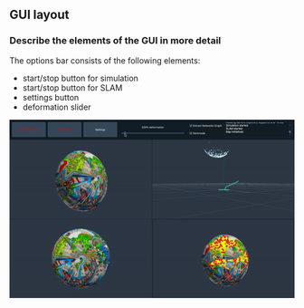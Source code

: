 ## GUI layout

### Describe the elements of the GUI in more detail

The options bar consists of the following elements:

* start/stop button for simulation
* start/stop button for SLAM
* settings button
* deformation slider

![](../images/gui.gif)